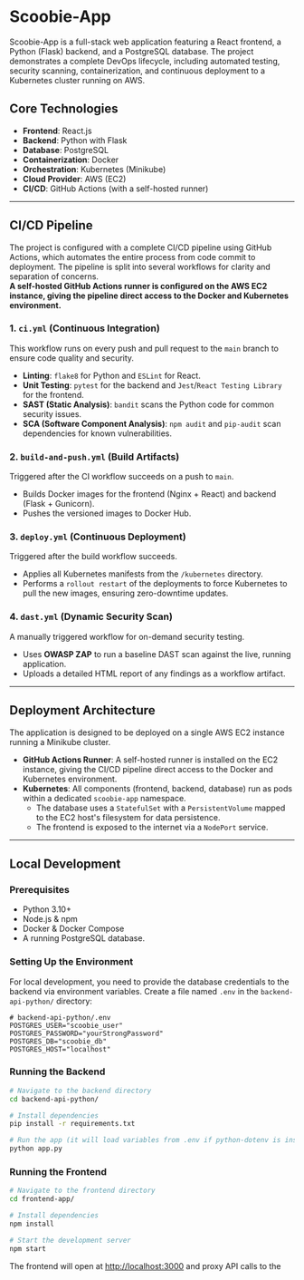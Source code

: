# Scoobie-App

Scoobie-App is a full-stack web application featuring a React frontend, a Python (Flask) backend, and a PostgreSQL database. The project demonstrates a complete DevOps lifecycle, including automated testing, security scanning, containerization, and continuous deployment to a Kubernetes cluster running on AWS.

## Core Technologies

- **Frontend**: React.js
- **Backend**: Python with Flask
- **Database**: PostgreSQL
- **Containerization**: Docker
- **Orchestration**: Kubernetes (Minikube)
- **Cloud Provider**: AWS (EC2)
- **CI/CD**: GitHub Actions (with a self-hosted runner)

---

## CI/CD Pipeline

The project is configured with a complete CI/CD pipeline using GitHub Actions, which automates the entire process from code commit to deployment. The pipeline is split into several workflows for clarity and separation of concerns.  
**A self-hosted GitHub Actions runner is configured on the AWS EC2 instance, giving the pipeline direct access to the Docker and Kubernetes environment.**

### 1. `ci.yml` (Continuous Integration)

This workflow runs on every push and pull request to the `main` branch to ensure code quality and security.

- **Linting**: `flake8` for Python and `ESLint` for React.
- **Unit Testing**: `pytest` for the backend and `Jest`/`React Testing Library` for the frontend.
- **SAST (Static Analysis)**: `bandit` scans the Python code for common security issues.
- **SCA (Software Component Analysis)**: `npm audit` and `pip-audit` scan dependencies for known vulnerabilities.

### 2. `build-and-push.yml` (Build Artifacts)

Triggered after the CI workflow succeeds on a push to `main`.

- Builds Docker images for the frontend (Nginx + React) and backend (Flask + Gunicorn).
- Pushes the versioned images to Docker Hub.

### 3. `deploy.yml` (Continuous Deployment)

Triggered after the build workflow succeeds.

- Applies all Kubernetes manifests from the `/kubernetes` directory.
- Performs a `rollout restart` of the deployments to force Kubernetes to pull the new images, ensuring zero-downtime updates.

### 4. `dast.yml` (Dynamic Security Scan)

A manually triggered workflow for on-demand security testing.

- Uses **OWASP ZAP** to run a baseline DAST scan against the live, running application.
- Uploads a detailed HTML report of any findings as a workflow artifact.

---

## Deployment Architecture

The application is designed to be deployed on a single AWS EC2 instance running a Minikube cluster.

- **GitHub Actions Runner**: A self-hosted runner is installed on the EC2 instance, giving the CI/CD pipeline direct access to the Docker and Kubernetes environment.
- **Kubernetes**: All components (frontend, backend, database) run as pods within a dedicated `scoobie-app` namespace.
  - The database uses a `StatefulSet` with a `PersistentVolume` mapped to the EC2 host's filesystem for data persistence.
  - The frontend is exposed to the internet via a `NodePort` service.

---

## Local Development

### Prerequisites

- Python 3.10+
- Node.js & npm
- Docker & Docker Compose
- A running PostgreSQL database.

### Setting Up the Environment

For local development, you need to provide the database credentials to the backend via environment variables. Create a file named `.env` in the `backend-api-python/` directory:

```env
# backend-api-python/.env
POSTGRES_USER="scoobie_user"
POSTGRES_PASSWORD="yourStrongPassword"
POSTGRES_DB="scoobie_db"
POSTGRES_HOST="localhost"
```

### Running the Backend

```bash
# Navigate to the backend directory
cd backend-api-python/

# Install dependencies
pip install -r requirements.txt

# Run the app (it will load variables from .env if python-dotenv is installed)
python app.py
```

### Running the Frontend

```bash
# Navigate to the frontend directory
cd frontend-app/

# Install dependencies
npm install

# Start the development server
npm start
```

The frontend will open at [http://localhost:3000](http://localhost:3000) and proxy API calls to the